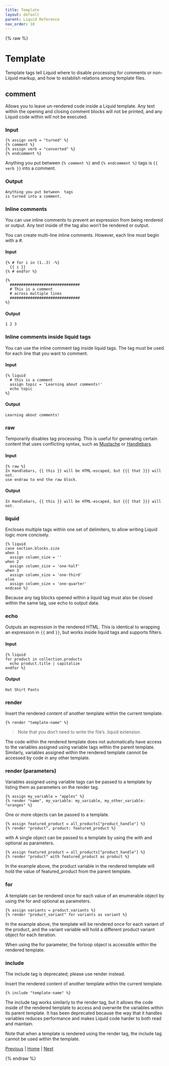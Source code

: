 ```yaml
---
title: Template
layout: default
parent: Liquid Reference
nav_order: 10
---
```

{% raw %}
# Template
Template tags tell Liquid where to disable processing for comments or non-Liquid markup, and how to establish relations among template files.

## comment
Allows you to leave un-rendered code inside a Liquid template. Any text within the opening and closing comment blocks will not be printed, and any Liquid code within will not be executed.

### Input

```liquid
{% assign verb = "turned" %}
{% comment %}
{% assign verb = "converted" %}
{% endcomment %}
```

Anything you put between ```{% comment %}``` and ```{% endcomment %}``` tags
is ```{{ verb }}``` into a comment.

### Output
```
Anything you put between  tags
is turned into a comment.
```

### Inline comments
You can use inline comments to prevent an expression from being rendered or output. Any text inside of the tag also won’t be rendered or output.

You can create multi-line inline comments. However, each line must begin with a #.

#### Input

```liquid
{% # for i in (1..3) -%}
  {{ i }}
{% # endfor %}

{%
  ###############################
  # This is a comment
  # across multiple lines
  ###############################
%}
```

#### Output

```liquid
1 2 3
```

### Inline comments inside liquid tags
You can use the inline comment tag inside liquid tags. The tag must be used for each line that you want to comment.

#### Input

```liquid
{% liquid
  # this is a comment
  assign topic = 'Learning about comments!'
  echo topic
%}
```

#### Output

```Learning about comments!```

### raw
Temporarily disables tag processing. This is useful for generating certain content that uses conflicting syntax, such as [Mustache](https://mustache.github.io/) or [Handlebars](https://handlebarsjs.com/).

#### Input

```liquid
{% raw %}
In Handlebars, {{ this }} will be HTML-escaped, but {{{ that }}} will not.
use endraw to end the raw block.

```

#### Output


```In Handlebars, {{ this }} will be HTML-escaped, but {{{ that }}} will not.```

### liquid
Encloses multiple tags within one set of delimiters, to allow writing Liquid logic more concisely.

```liquid
{% liquid
case section.blocks.size
when 1
  assign column_size = ''
when 2
  assign column_size = 'one-half'
when 3
  assign column_size = 'one-third'
else
  assign column_size = 'one-quarter'
endcase %}
```
Because any tag blocks opened within a liquid tag must also be closed within the same tag, use echo to output data.

### echo
Outputs an expression in the rendered HTML. This is identical to wrapping an expression in ```{{``` and ```}}```, but works inside liquid tags and supports filters.

#### Input

```liquid
{% liquid
for product in collection.products
  echo product.title | capitalize
endfor %}
```

#### Output

```Hat Shirt Pants```

### render
Insert the rendered content of another template within the current template.

```liquid
{% render "template-name" %}
```

> Note that you don’t need to write the file’s .liquid extension.

The code within the rendered template does not automatically have access to the variables assigned using variable tags within the parent template. Similarly, variables assigned within the rendered template cannot be accessed by code in any other template.

### render (parameters)
Variables assigned using variable tags can be passed to a template by listing them as parameters on the render tag.

```liquid
{% assign my_variable = "apples" %}
{% render "name", my_variable: my_variable, my_other_variable: "oranges" %}
```
One or more objects can be passed to a template.

```liquid
{% assign featured_product = all_products["product_handle"] %}
{% render "product", product: featured_product %}
```

with
A single object can be passed to a template by using the with and optional as parameters.

```liquid
{% assign featured_product = all_products["product_handle"] %}
{% render "product" with featured_product as product %}
```

In the example above, the product variable in the rendered template will hold the value of featured_product from the parent template.

### for
A template can be rendered once for each value of an enumerable object by using the for and optional as parameters.

```liquid
{% assign variants = product.variants %}
{% render "product_variant" for variants as variant %}
```
In the example above, the template will be rendered once for each variant of the product, and the variant variable will hold a different product variant object for each iteration.

When using the for parameter, the forloop object is accessible within the rendered template.

### include
The include tag is deprecated; please use render instead.

Insert the rendered content of another template within the current template.

```liquid
{% include "template-name" %}
```

The include tag works similarly to the render tag, but it allows the code inside of the rendered template to access and overwrite the variables within its parent template. It has been deprecated because the way that it handles variables reduces performance and makes Liquid code harder to both read and maintain.

Note that when a template is rendered using the render tag, the include tag cannot be used within the template.

[Previous](iteration.html) | [Home](README.html) | [Next](variable.html)

{% endraw %}